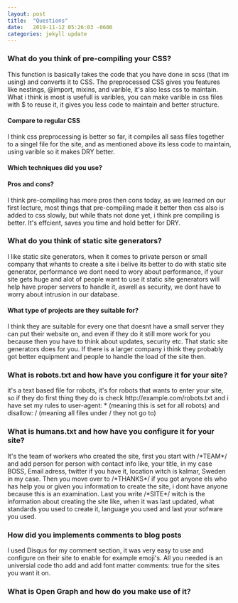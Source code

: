 ```yaml
---
layout: post
title:  "Questions"
date:   2019-11-12 05:26:03 -0600
categories: jekyll update
---
```

<h3>What do you think of pre-compiling your CSS?</h3>
This function is basically takes the code that you have done in scss (that im using) and converts it to CSS. The preprocessed CSS gives you features like nestings, @import, mixins, and varible, it's also less css to maintain. What i think is most is usefull is varibles, you can make varible in css files with $ to reuse it, it gives you less code to maintain and better structure. 
<h4>Compare to regular CSS</h4> 
I think css preprocessing is better so far, it compiles all sass files together to a singel file for the site, and as mentioned above its less code to maintain, using varible so it makes DRY better. 
<h4>Which techniques did you use?</h4>
<h4>Pros and cons?</h4>
I think pre-compiling has more pros then cons today, as we learned on our first lecture, most things that pre-compiling made it better then css also is added to css slowly, but while thats not done yet, i think pre compiling is better. It's effcient, saves you time and hold better for DRY. 
<h3>What do you think of static site generators?</h3>
I like static site generators, when it comes to private person or small company that whants to create a site i belive its better to do with static site generator, performance we dont need to wory about performance, if your site gets huge and alot of people want to use it static site generators will help have proper servers to handle it, aswell as security, we dont have to worry about intrusion in our database. 
<h4>What type of projects are they suitable for?</h4>
I think they are suitable for every one that doesnt have a small server they can put their website on, and even if they do it still more work for you because then you have to think about updates, security etc. That static site generators does for you. If there is a larger company i think they probably got better equipment and people to handle the load of the site then. 
<h3>What is robots.txt and how have you configure it for your site?</h3>
it's a text based file for robots, it's for robots that wants to enter your site, so if they do first thing they do is check http://example.com/robots.txt and i have set my rules to user-agent: * (meaning this is set for all robots) and disallow: / (meaning all files under / they not go to)
<h3>What is humans.txt and how have you configure it for your site?</h3>
It's the team of workers who created the site, first you start with /*TEAM*/ and add person for person with contact info like, your title, in my case BOSS, Email adress, twitter if you have it, location witch is kalmar, Sweden in my case. Then you move over to /*THANKS*/ if you got anyone els who has help you or given you information to create the site, i dont have anyone because this is an examination. Last you write /*SITE*/ witch is the information about creating the site like, when it was last updated, what standards you used to create it, language you used and last your sofware you used.
<h3>How did you implements comments to blog posts</h3>
I used Disqus for my comment section, it was very easy to use and configure on their site to enable for example emoji's. All you needed is an universial code tho add and add font matter comments: true for the sites you want it on.
<h3>What is Open Graph and how do you make use of it?</h3>